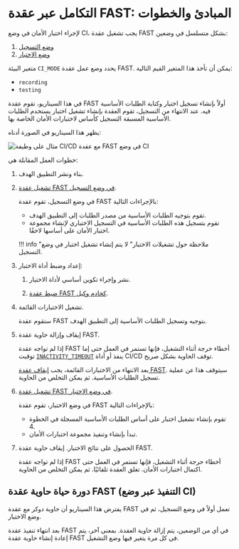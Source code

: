 [img-sample-job-ci-mode]:       ../../images/fast/poc/en/integration-overview/sample-job-ci-mode.png

[doc-recording-mode]:           ci-mode-recording.md#running-a-fast-node-in-recording-mode
[doc-testing-mode]:             ci-mode-testing.md#running-a-fast-node-in-testing-mode
[doc-proxy-configuration]:      proxy-configuration.md
[doc-fast-container-stopping]:  ci-mode-recording.md#stopping-and-removing-the-docker-container-with-the-fast-node-in-recording-mode
[doc-recording-variables]:      ci-mode-recording.md#environment-variables-in-recording-mode
[doc-integration-overview]:     integration-overview.md


#   التكامل عبر عقدة FAST: المبادئ والخطوات

لإجراء اختبار الأمان في وضع CI، يجب تشغيل عقدة FAST بشكل متسلسل في وضعين:
1.  [وضع التسجيل][doc-recording-mode]
2.  [وضع الاختبار][doc-testing-mode]

متغير البيئة `CI_MODE` يحدد وضع عمل عقدة FAST. يمكن أن تأخذ هذا المتغير القيم التالية:
* `recording`
* `testing`

في هذا السيناريو، تقوم عقدة FAST أولاً بإنشاء تسجيل اختبار وكتابة الطلبات الأساسية فيه. عند الانتهاء من التسجيل، تقوم العقدة بإنشاء تشغيل اختبار يستخدم الطلبات الأساسية المسبقة التسجيل كأساس لاختبارات الأمان الخاصة بها.

يظهر هذا السيناريو في الصورة أدناه:

![مثال على وظيفة CI/CD مع عقدة FAST في وضع CI][img-sample-job-ci-mode]

خطوات العمل المقابلة هي:

1.  بناء ونشر التطبيق الهدف.

2.  [تشغيل عقدة FAST في وضع التسجيل][doc-recording-mode].

    في وضع التسجيل، تقوم عقدة FAST بالإجراءات التالية:
    
    * تقوم بتوجيه الطلبات الأساسية من مصدر الطلبات إلى التطبيق الهدف.
    * تقوم بتسجيل هذه الطلبات الأساسية في التسجيل الاختباري لإنشاء مجموعة اختبار الأمان على أساسها لاحقًا.
    
    !!! info "ملاحظة حول تشغيلات الاختبار"
        لا يتم إنشاء تشغيل اختبار في وضع التسجيل.

3.  إعداد وضبط أداة الاختبار:
    
    1.  نشر وإجراء تكوين أساسي لأداة الاختبار.
    
    2.  [ضبط عقدة FAST كخادم وكيل][doc-proxy-configuration].
        
4.  تشغيل الاختبارات القائمة.
    
    ستقوم عقدة FAST بتوجيه وتسجيل الطلبات الأساسية إلى التطبيق الهدف.
    
5.  إيقاف وإزالة حاوية عقدة FAST.

    إذا لم تواجه عقدة FAST أخطاء حرجة أثناء التشغيل، فإنها تستمر في العمل حتى إما توقيت [`INACTIVITY_TIMEOUT`][doc-recording-variables] ينفذ أو أداة CI/CD توقف الحاوية بشكل صريح.
    
    بعد الانتهاء من الاختبارات القائمة، يجب [إيقاف عقدة FAST][doc-fast-container-stopping]. سيتوقف هذا عن عملية تسجيل الطلبات الأساسية. ثم يمكن التخلص من الحاوية.
    
6.  [تشغيل عقدة FAST في وضع الاختبار][doc-testing-mode].

    في وضع الاختبار، تقوم عقدة FAST بالإجراءات التالية:
    
    * تقوم بإنشاء تشغيل اختبار على أساس الطلبات الأساسية المسجلة في الخطوة 4.
    * تبدأ بإنشاء وتنفيذ مجموعة اختبارات الأمان.
    
7.  الحصول على نتائج الاختبار. إيقاف حاوية عقدة FAST.    
    
    إذا لم تواجه عقدة FAST أخطاء حرجة أثناء التشغيل، فإنها تستمر في العمل حتى اكتمال اختبارات الأمان. تغلق العقدة تلقائيًا. ثم يمكن التخلص من الحاوية.

##  دورة حياة حاوية عقدة FAST (التنفيذ عبر وضع CI)

يفترض هذا السيناريو أن حاوية دوكر مع عقدة FAST تعمل أولاً في وضع التسجيل، ثم في وضع الاختبار.

بعد انتهاء تنفيذ عقدة FAST في أي من الوضعين، يتم إزالة حاوية العقدة. بمعنى آخر، يتم إعادة إنشاء حاوية عقدة FAST في كل مرة يتغير فيها وضع التشغيل.